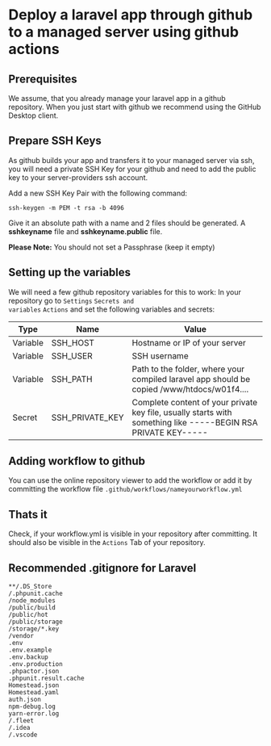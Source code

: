 # Deploy a laravel app through github to a managed server using github actions

## Prerequisites

We assume, that you already manage your laravel app in a github repository. When you just start with github we recommend using the GitHub Desktop client.

## Prepare SSH Keys

As github builds your app and transfers it to your managed server via ssh, you will need a private SSH Key for your github and need to add the public key to your server-providers ssh account.

Add a new SSH Key Pair with the following command:

```
ssh-keygen -m PEM -t rsa -b 4096
```

Give it an absolute path with a name and 2 files should be generated. A **sshkeyname** file and **sshkeyname.public** file.

**Please Note:** You should not set a Passphrase (keep it empty)

## Setting up the variables

We will need a few github repository variables for this to work:
In your repository go to <code>Settings</code> <code>Secrets and variables</code> <code>Actions</code> and set the following variables and secrets:

| Type          | Name               | Value |
| ------------- |--------------------|-------|
| Variable      | SSH_HOST           | Hostname or IP of your server
| Variable      | SSH_USER           | SSH username
| Variable      | SSH_PATH           | Path to the folder, where your compiled laravel app should be copied /www/htdocs/w01f4....
| Secret        | SSH_PRIVATE_KEY    | Complete content of your private key file, usually starts with something like -----BEGIN RSA PRIVATE KEY-----

## Adding workflow to github

You can use the online repository viewer to add the workflow or add it by committing the workflow file <code>.github/workflows/nameyourworkflow.yml</code>

## Thats it

Check, if your workflow.yml is visible in your repository after committing. It should also be visible in the <code>Actions</code> Tab of your repository.

## Recommended .gitignore for Laravel

```
**/.DS_Store
/.phpunit.cache
/node_modules
/public/build
/public/hot
/public/storage
/storage/*.key
/vendor
.env
.env.example
.env.backup
.env.production
.phpactor.json
.phpunit.result.cache
Homestead.json
Homestead.yaml
auth.json
npm-debug.log
yarn-error.log
/.fleet
/.idea
/.vscode
```
